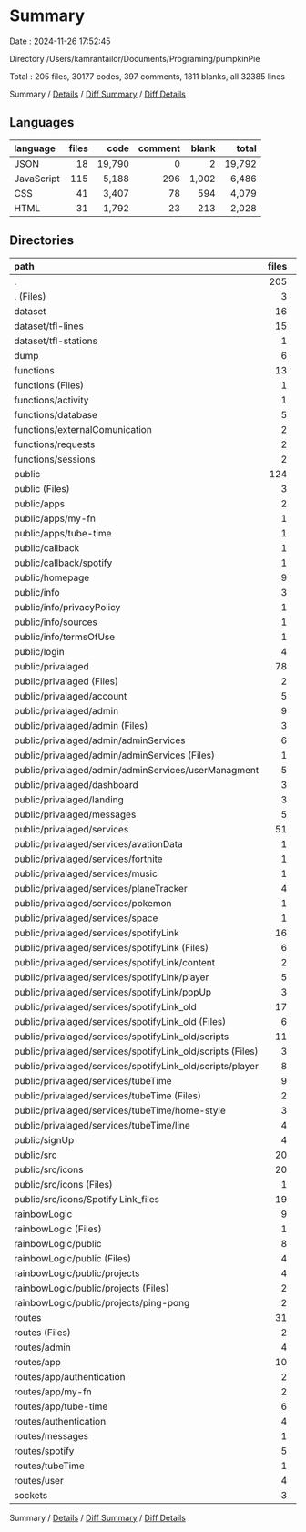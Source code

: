 # Summary

Date : 2024-11-26 17:52:45

Directory /Users/kamrantailor/Documents/Programing/pumpkinPie

Total : 205 files,  30177 codes, 397 comments, 1811 blanks, all 32385 lines

Summary / [Details](details.md) / [Diff Summary](diff.md) / [Diff Details](diff-details.md)

## Languages
| language | files | code | comment | blank | total |
| :--- | ---: | ---: | ---: | ---: | ---: |
| JSON | 18 | 19,790 | 0 | 2 | 19,792 |
| JavaScript | 115 | 5,188 | 296 | 1,002 | 6,486 |
| CSS | 41 | 3,407 | 78 | 594 | 4,079 |
| HTML | 31 | 1,792 | 23 | 213 | 2,028 |

## Directories
| path | files | code | comment | blank | total |
| :--- | ---: | ---: | ---: | ---: | ---: |
| . | 205 | 30,177 | 397 | 1,811 | 32,385 |
| . (Files) | 3 | 3,424 | 0 | 16 | 3,440 |
| dataset | 16 | 16,403 | 0 | 0 | 16,403 |
| dataset/tfl-lines | 15 | 13,437 | 0 | 0 | 13,437 |
| dataset/tfl-stations | 1 | 2,966 | 0 | 0 | 2,966 |
| dump | 6 | 406 | 31 | 77 | 514 |
| functions | 13 | 343 | 24 | 78 | 445 |
| functions (Files) | 1 | 36 | 1 | 8 | 45 |
| functions/activity | 1 | 42 | 5 | 11 | 58 |
| functions/database | 5 | 70 | 5 | 12 | 87 |
| functions/externalComunication | 2 | 64 | 5 | 14 | 83 |
| functions/requests | 2 | 59 | 6 | 23 | 88 |
| functions/sessions | 2 | 72 | 2 | 10 | 84 |
| public | 124 | 7,556 | 232 | 1,188 | 8,976 |
| public (Files) | 3 | 514 | 21 | 79 | 614 |
| public/apps | 2 | 137 | 6 | 6 | 149 |
| public/apps/my-fn | 1 | 78 | 3 | 2 | 83 |
| public/apps/tube-time | 1 | 59 | 3 | 4 | 66 |
| public/callback | 1 | 28 | 0 | 3 | 31 |
| public/callback/spotify | 1 | 28 | 0 | 3 | 31 |
| public/homepage | 9 | 423 | 12 | 82 | 517 |
| public/info | 3 | 233 | 0 | 62 | 295 |
| public/info/privacyPolicy | 1 | 40 | 0 | 10 | 50 |
| public/info/sources | 1 | 153 | 0 | 49 | 202 |
| public/info/termsOfUse | 1 | 40 | 0 | 3 | 43 |
| public/login | 4 | 261 | 0 | 37 | 298 |
| public/privalaged | 78 | 4,253 | 140 | 653 | 5,046 |
| public/privalaged (Files) | 2 | 157 | 4 | 21 | 182 |
| public/privalaged/account | 5 | 333 | 17 | 54 | 404 |
| public/privalaged/admin | 9 | 324 | 4 | 47 | 375 |
| public/privalaged/admin (Files) | 3 | 83 | 3 | 11 | 97 |
| public/privalaged/admin/adminServices | 6 | 241 | 1 | 36 | 278 |
| public/privalaged/admin/adminServices (Files) | 1 | 7 | 0 | 1 | 8 |
| public/privalaged/admin/adminServices/userManagment | 5 | 234 | 1 | 35 | 270 |
| public/privalaged/dashboard | 3 | 103 | 3 | 11 | 117 |
| public/privalaged/landing | 3 | 166 | 8 | 28 | 202 |
| public/privalaged/messages | 5 | 240 | 18 | 37 | 295 |
| public/privalaged/services | 51 | 2,930 | 86 | 455 | 3,471 |
| public/privalaged/services/avationData | 1 | 37 | 0 | 0 | 37 |
| public/privalaged/services/fortnite | 1 | 37 | 0 | 0 | 37 |
| public/privalaged/services/music | 1 | 37 | 0 | 0 | 37 |
| public/privalaged/services/planeTracker | 4 | 156 | 22 | 31 | 209 |
| public/privalaged/services/pokemon | 1 | 37 | 0 | 0 | 37 |
| public/privalaged/services/space | 1 | 37 | 0 | 0 | 37 |
| public/privalaged/services/spotifyLink | 16 | 1,111 | 27 | 191 | 1,329 |
| public/privalaged/services/spotifyLink (Files) | 6 | 479 | 2 | 84 | 565 |
| public/privalaged/services/spotifyLink/content | 2 | 164 | 3 | 29 | 196 |
| public/privalaged/services/spotifyLink/player | 5 | 356 | 21 | 66 | 443 |
| public/privalaged/services/spotifyLink/popUp | 3 | 112 | 1 | 12 | 125 |
| public/privalaged/services/spotifyLink_old | 17 | 887 | 28 | 153 | 1,068 |
| public/privalaged/services/spotifyLink_old (Files) | 6 | 466 | 1 | 83 | 550 |
| public/privalaged/services/spotifyLink_old/scripts | 11 | 421 | 27 | 70 | 518 |
| public/privalaged/services/spotifyLink_old/scripts (Files) | 3 | 175 | 6 | 21 | 202 |
| public/privalaged/services/spotifyLink_old/scripts/player | 8 | 246 | 21 | 49 | 316 |
| public/privalaged/services/tubeTime | 9 | 591 | 9 | 80 | 680 |
| public/privalaged/services/tubeTime (Files) | 2 | 162 | 1 | 28 | 191 |
| public/privalaged/services/tubeTime/home-style | 3 | 228 | 0 | 25 | 253 |
| public/privalaged/services/tubeTime/line | 4 | 201 | 8 | 27 | 236 |
| public/signUp | 4 | 303 | 1 | 46 | 350 |
| public/src | 20 | 1,404 | 52 | 220 | 1,676 |
| public/src/icons | 20 | 1,404 | 52 | 220 | 1,676 |
| public/src/icons (Files) | 1 | 241 | 3 | 15 | 259 |
| public/src/icons/Spotify Link_files | 19 | 1,163 | 49 | 205 | 1,417 |
| rainbowLogic | 9 | 737 | 28 | 132 | 897 |
| rainbowLogic (Files) | 1 | 9 | 1 | 4 | 14 |
| rainbowLogic/public | 8 | 728 | 27 | 128 | 883 |
| rainbowLogic/public (Files) | 4 | 501 | 17 | 88 | 606 |
| rainbowLogic/public/projects | 4 | 227 | 10 | 40 | 277 |
| rainbowLogic/public/projects (Files) | 2 | 57 | 0 | 7 | 64 |
| rainbowLogic/public/projects/ping-pong | 2 | 170 | 10 | 33 | 213 |
| routes | 31 | 1,206 | 64 | 296 | 1,566 |
| routes (Files) | 2 | 73 | 10 | 16 | 99 |
| routes/admin | 4 | 98 | 1 | 30 | 129 |
| routes/app | 10 | 470 | 18 | 101 | 589 |
| routes/app/authentication | 2 | 99 | 11 | 25 | 135 |
| routes/app/my-fn | 2 | 46 | 4 | 17 | 67 |
| routes/app/tube-time | 6 | 325 | 3 | 59 | 387 |
| routes/authentication | 4 | 164 | 15 | 50 | 229 |
| routes/messages | 1 | 28 | 0 | 8 | 36 |
| routes/spotify | 5 | 238 | 11 | 54 | 303 |
| routes/tubeTime | 1 | 19 | 0 | 3 | 22 |
| routes/user | 4 | 116 | 9 | 34 | 159 |
| sockets | 3 | 102 | 18 | 24 | 144 |

Summary / [Details](details.md) / [Diff Summary](diff.md) / [Diff Details](diff-details.md)
